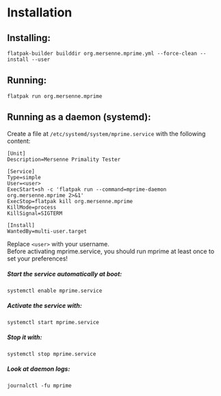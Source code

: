 # Installation

## Installing:
```
flatpak-builder builddir org.mersenne.mprime.yml --force-clean --install --user
```

## Running:
```
flatpak run org.mersenne.mprime
```

## Running as a daemon (systemd):
Create a file at `/etc/systemd/system/mprime.service` with the following content:
```
[Unit]
Description=Mersenne Primality Tester

[Service]
Type=simple
User=<user>
ExecStart=sh -c 'flatpak run --command=mprime-daemon org.mersenne.mprime 2>&1'
ExecStop=flatpak kill org.mersenne.mprime
KillMode=process
KillSignal=SIGTERM

[Install]
WantedBy=multi-user.target
```
Replace `<user>` with your username.  
Before activating mprime.service, you should run mprime at least once
to set your preferences!


##### Start the service automatically at boot:
```
systemctl enable mprime.service
```

##### Activate the service with:
```
systemctl start mprime.service
```

##### Stop it with:
```
systemctl stop mprime.service
```

##### Look at daemon logs:
```
journalctl -fu mprime
```
